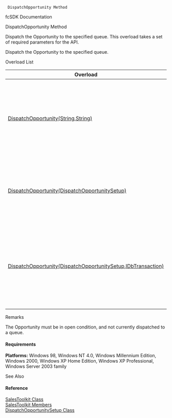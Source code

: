 ﻿     DispatchOpportunity Method                                                   

fcSDK Documentation

DispatchOpportunity Method

Dispatch the Opportunity to the specified queue. This overload takes a set of required parameters for the API.

Dispatch the Opportunity to the specified queue.

Overload List

| Overload | Description |
| --- | --- |
| [DispatchOpportunity(String,String)](FChoice.Toolkits.Clarify~FChoice.Toolkits.Clarify.Sales.SalesToolkit~DispatchOpportunity(String,String).md) | Dispatch the Opportunity to the specified queue. This overload takes a set of required parameters for the API.   |
| [DispatchOpportunity(DispatchOpportunitySetup)](FChoice.Toolkits.Clarify~FChoice.Toolkits.Clarify.Sales.SalesToolkit~DispatchOpportunity(DispatchOpportunitySetup).md) | Dispatch the Opportunity to the specified queue. This overload takes a setup object.   |
| [DispatchOpportunity(DispatchOpportunitySetup,IDbTransaction)](FChoice.Toolkits.Clarify~FChoice.Toolkits.Clarify.Sales.SalesToolkit~DispatchOpportunity(DispatchOpportunitySetup,IDbTransaction).md) | Dispatch the Opportunity to the specified queue. This overload takes a setup object and a database transaction.   |

Remarks

The Opportunity must be in open condition, and not currently dispatched to a queue.

#### Requirements

**Platforms:** Windows 98, Windows NT 4.0, Windows Millennium Edition, Windows 2000, Windows XP Home Edition, Windows XP Professional, Windows Server 2003 family

See Also

#### Reference

[SalesToolkit Class](FChoice.Toolkits.Clarify~FChoice.Toolkits.Clarify.Sales.SalesToolkit.md)  
[SalesToolkit Members](FChoice.Toolkits.Clarify~FChoice.Toolkits.Clarify.Sales.SalesToolkit_members.md)  
[DispatchOpportunitySetup Class](FChoice.Toolkits.Clarify~FChoice.Toolkits.Clarify.Sales.DispatchOpportunitySetup.md)